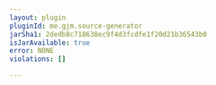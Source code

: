 ```yaml
---
layout: plugin
pluginId: me.gjm.source-generator
jarSha1: 2dedb8c718638ec9f4d3fcdfe1f20d21b36543b0
isJarAvailable: true
error: NONE
violations: []

---
```

